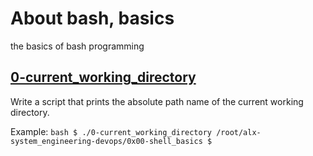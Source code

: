 # About bash, basics
the basics of bash programming

## [0-current_working_directory](0-current_working_directory "Working directory")
Write a script that prints the absolute path name of the current working directory.

Example:
	```bash
	$ ./0-current_working_directory
	/root/alx-system_engineering-devops/0x00-shell_basics
	$
	```
